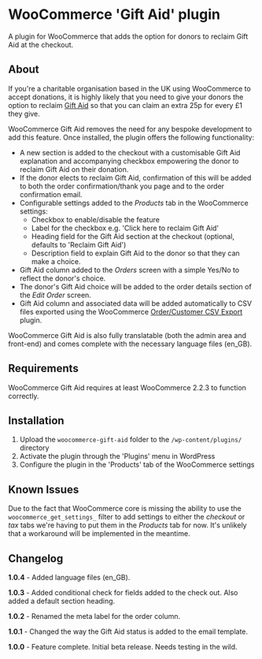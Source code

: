 # WooCommerce 'Gift Aid' plugin

A plugin for WooCommerce that adds the option for donors to reclaim Gift Aid at the checkout.

## About

If you're a charitable organisation based in the UK using WooCommerce to accept donations, it is highly likely that you need to give your donors the option to reclaim [Gift Aid](https://www.gov.uk/donating-to-charity/gift-aid) so that you can claim an extra 25p for every £1 they give.

WooCommerce Gift Aid removes the need for any bespoke development to add this feature. Once installed, the plugin offers the following functionality:

- A new section is added to the checkout with a customisable Gift Aid explanation and accompanying checkbox empowering the donor to reclaim Gift Aid on their donation.
- If the donor elects to reclaim Gift Aid, confirmation of this will be added to both the order confirmation/thank you page and to the order confirmation email.
- Configurable settings added to the *Products* tab in the WooCommerce settings:
    - Checkbox to enable/disable the feature
    - Label for the checkbox e.g. 'Click here to reclaim Gift Aid'
    - Heading field for the Gift Aid section at the checkout (optional, defaults to 'Reclaim Gift Aid')
    - Description field to explain Gift Aid to the donor so that they can make a choice.
- Gift Aid column added to the *Orders* screen with a simple Yes/No to reflect the donor's choice.
- The donor's Gift Aid choice will be added to the order details section of the *Edit Order* screen.
- Gift Aid column and associated data will be added automatically to CSV files exported using the WooCommerce [Order/Customer CSV Export](http://www.woothemes.com/products/ordercustomer-csv-export/) plugin.

WooCommerce Gift Aid is also fully translatable (both the admin area and front-end) and comes complete with the necessary language files (en_GB).

## Requirements

WooCommerce Gift Aid requires at least WooCommerce 2.2.3 to function correctly.

## Installation

1. Upload the `woocommerce-gift-aid` folder to the `/wp-content/plugins/` directory
2. Activate the plugin through the 'Plugins' menu in WordPress
3. Configure the plugin in the 'Products' tab of the WooCommerce settings

## Known Issues

Due to the fact that WooCommerce core is missing the ability to use the `woocommerce_get_settings_` filter to add settings to either the *checkout* or *tax* tabs we're having to put them in the *Products* tab for now. It's unlikely that a workaround will be implemented in the meantime.

## Changelog

**1.0.4** - Added language files (en_GB).

**1.0.3** - Added conditional check for fields added to the check out. Also added a default section heading.

**1.0.2** - Renamed the meta label for the order column.

**1.0.1** - Changed the way the Gift Aid status is added to the email template.

**1.0.0** - Feature complete. Initial beta release. Needs testing in the wild.
